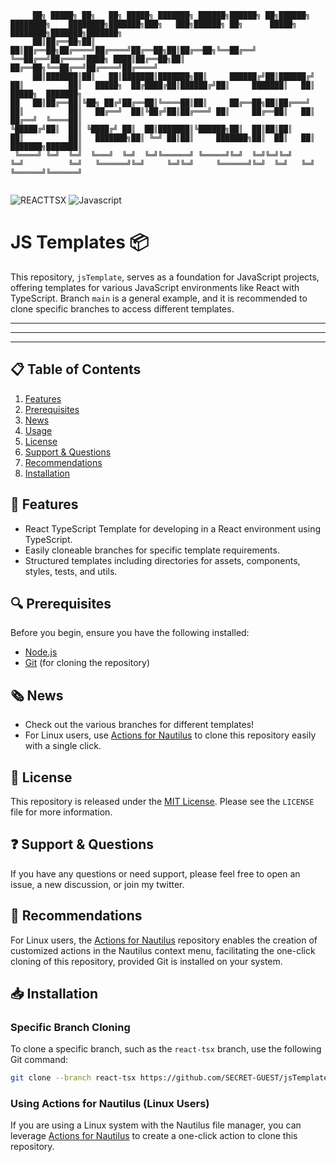 
```
     ██╗ █████╗ ██╗   ██╗ █████╗ ███████╗ ██████╗██████╗ ██╗██████╗ ████████╗    ████████╗███████╗███╗   ███╗██████╗ ██╗      █████╗ ████████╗███████╗███████╗
     ██║██╔══██╗██║   ██║██╔══██╗██╔════╝██╔════╝██╔══██╗██║██╔══██╗╚══██╔══╝    ╚══██╔══╝██╔════╝████╗ ████║██╔══██╗██║     ██╔══██╗╚══██╔══╝██╔════╝██╔════╝
     ██║███████║██║   ██║███████║███████╗██║     ██████╔╝██║██████╔╝   ██║          ██║   █████╗  ██╔████╔██║██████╔╝██║     ███████║   ██║   █████╗  ███████╗
██   ██║██╔══██║╚██╗ ██╔╝██╔══██║╚════██║██║     ██╔══██╗██║██╔═══╝    ██║          ██║   ██╔══╝  ██║╚██╔╝██║██╔═══╝ ██║     ██╔══██║   ██║   ██╔══╝  ╚════██║
╚█████╔╝██║  ██║ ╚████╔╝ ██║  ██║███████║╚██████╗██║  ██║██║██║        ██║          ██║   ███████╗██║ ╚═╝ ██║██║     ███████╗██║  ██║   ██║   ███████╗███████║
 ╚════╝ ╚═╝  ╚═╝  ╚═══╝  ╚═╝  ╚═╝╚══════╝ ╚═════╝╚═╝  ╚═╝╚═╝╚═╝        ╚═╝          ╚═╝   ╚══════╝╚═╝     ╚═╝╚═╝     ╚══════╝╚═╝  ╚═╝   ╚═╝   ╚══════╝╚══════╝
                                                                                                                                                              
```
![REACTTSX](https://img.shields.io/badge/REACT-TYPESCRIPT-blue)
![Javascript](https://img.shields.io/badge/JAVASCRIPT-yellow)

# JS Templates 📦 

This repository, `jsTemplate`, serves as a foundation for JavaScript projects, offering templates for various JavaScript environments like React with TypeScript. Branch `main` is a general example, and it is recommended to clone specific branches to access different templates.

---
---
---

## 📋 Table of Contents

1. [Features](#-features)
2. [Prerequisites](#-prerequisites)
3. [News](#news)
4. [Usage](#-usage)
5. [License](#-license)
6. [Support & Questions](#-support--questions)
7. [Recommendations](#-recommendations)
8. [Installation](#-installation)
   
## 🌟 Features

- React TypeScript Template for developing in a React environment using TypeScript.
- Easily cloneable branches for specific template requirements.
- Structured templates including directories for assets, components, styles, tests, and utils.

## 🔍 Prerequisites

Before you begin, ensure you have the following installed:
- [Node.js](https://nodejs.org/)
- [Git](https://git-scm.com/) (for cloning the repository)

## 🗞️ News

- Check out the various branches for different templates! 
- For Linux users, use [Actions for Nautilus](https://github.com/SECRET-GUEST/actions-for-nautilus) to clone this repository easily with a single click.

## 📜 License

This repository is released under the [MIT License](LICENSE). Please see the `LICENSE` file for more information.

## ❓ Support & Questions

If you have any questions or need support, please feel free to open an issue, a new discussion, or join my twitter.

## 💎 Recommendations  

For Linux users, the [Actions for Nautilus](https://github.com/SECRET-GUEST/actions-for-nautilus) repository enables the creation of customized actions in the Nautilus context menu, facilitating the one-click cloning of this repository, provided Git is installed on your system.

## 📥 Installation

### Specific Branch Cloning 

To clone a specific branch, such as the `react-tsx` branch, use the following Git command:

```sh
git clone --branch react-tsx https://github.com/SECRET-GUEST/jsTemplate.git
```

### Using Actions for Nautilus (Linux Users)
If you are using a Linux system with the Nautilus file manager, you can leverage [Actions for Nautilus](https://github.com/SECRET-GUEST/actions-for-nautilus) to create a one-click action to clone this repository.
